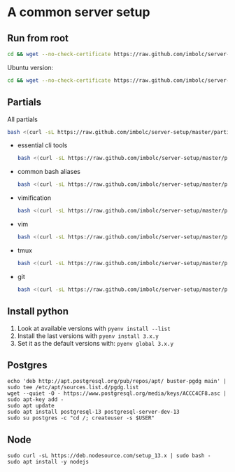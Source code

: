 A common server setup
=====================

Run from root
-------------
```sh
cd && wget --no-check-certificate https://raw.github.com/imbolc/server-setup/master/bullseye/root-install.sh && bash root-install.sh
```

Ubuntu version:

```sh
cd && wget --no-check-certificate https://raw.github.com/imbolc/server-setup/master/focal/root-install.sh && bash root-install.sh
```

Partials
--------
All partials

```sh
bash <(curl -sL https://raw.github.com/imbolc/server-setup/master/partials/all.sh)
```

* essential cli tools
    ```sh
    bash <(curl -sL https://raw.github.com/imbolc/server-setup/master/partials/tools.sh)
    ```
* common bash aliases
    ```sh
    bash <(curl -sL https://raw.github.com/imbolc/server-setup/master/partials/aliases.sh)
    ```
* vimification
    ```sh
    bash <(curl -sL https://raw.github.com/imbolc/server-setup/master/partials/vimification.sh)
    ```
* vim
    ```sh
    bash <(curl -sL https://raw.github.com/imbolc/server-setup/master/partials/vimrc.sh)
    ```
* tmux
    ```sh
    bash <(curl -sL https://raw.github.com/imbolc/server-setup/master/partials/tmux.sh)
    ```
* git
    ```sh
    bash <(curl -sL https://raw.github.com/imbolc/server-setup/master/partials/git.sh)
    ```

Install python
--------------
1. Look at available versions with `pyenv install --list`
2. Install the last versions with `pyenv install 3.x.y`
3. Set it as the default versions with: `pyenv global 3.x.y`


Postgres
--------

    echo 'deb http://apt.postgresql.org/pub/repos/apt/ buster-pgdg main' | sudo tee /etc/apt/sources.list.d/pgdg.list
    wget --quiet -O - https://www.postgresql.org/media/keys/ACCC4CF8.asc | sudo apt-key add -
    sudo apt update
    sudo apt install postgresql-13 postgresql-server-dev-13
    sudo su postgres -c "cd /; createuser -s $USER"

Node
----

    sudo curl -sL https://deb.nodesource.com/setup_13.x | sudo bash -
    sudo apt install -y nodejs
